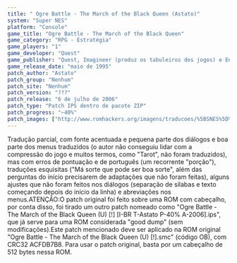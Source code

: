 ```yaml
---
title: " Ogre Battle - The March of the Black Queen (Astato)"
system: "Super NES"
platform: "Console"
game_title: "Ogre Battle - The March of the Black Queen"
game_category: "RPG - Estratégia"
game_players: "1"
game_developer: "Quest"
game_publisher: "Quest, Imagineer (produz os tabuleiros dos jogos) e Enix"
game_release_date: "maio de 1995"
patch_author: "Astato"
patch_group: "Nenhum"
patch_site: "Nenhum"
patch_version: "???"
patch_release: "6 de julho de 2006"
patch_type: "Patch IPS dentro de pacote ZIP"
patch_progress: "~40%"
patch_images: ["http://www.romhackers.org/imagens/traducoes/%5BSNES%5D%20Ogre%20Battle%20-%20The%20March%20of%20the%20Black%20Queen%20-%201.png","http://www.romhackers.org/imagens/traducoes/%5BSNES%5D%20Ogre%20Battle%20-%20The%20March%20of%20the%20Black%20Queen%20-%20Astato%20-%202.png","http://www.romhackers.org/imagens/traducoes/%5BSNES%5D%20Ogre%20Battle%20-%20The%20March%20of%20the%20Black%20Queen%20-%20Astato%20-%203.png"]
---
```

Tradução parcial, com fonte acentuada e pequena parte dos diálogos e boa parte dos menus traduzidos (o autor não conseguiu lidar com a compressão do jogo e muitos termos, como "Tarot", não foram traduzidos), mas com erros de pontuação e de português (um recorrente "porção"), traduções esquisitas ("Má sorte que pode ser boa sorte", além das perguntas do início precisarem de adaptações que não foram feitas), alguns ajustes que não foram feitos nos diálogos (separação de sílabas e texto começando depois do início da linha) e abreviações nos menus.ATENÇÃO:O patch original foi feito sobre uma ROM com cabeçalho, por conta disso, foi tirado um outro patch nomeado como "Ogre Battle - The March of the Black Queen (U) [!] [I-BR T-Astato P-40% A-2006].ips", que já serve para uma ROM considerada "good dump" (sem modificações).Este patch mencionado deve ser aplicado na ROM original "Ogre Battle - The March of the Black Queen (U) [!].smc" (código OB), com CRC32 ACFDB7B8. Para usar o patch original, basta por um cabeçalho de 512 bytes nessa ROM.